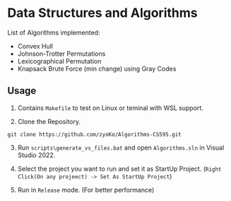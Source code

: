 # Data Structures and Algorithms
List of Algorithms implemented:
  - Convex Hull
  - Johnson-Trotter Permutations
  - Lexicographical Permutation
  - Knapsack Brute Force (min change) using Gray Codes

## Usage
1. Contains `Makefile` to test on Linux or teminal with WSL support.

2. Clone the Repository.
```
git clone https://github.com/zyoKo/Algorithms-CS595.git
```

3. Run `scripts\generate_vs_files.bat` and open `Algorithms.sln` in Visual Studio 2022.

4. Select the project you want to run and set it as StartUp Project. (`Right Click(On any projeect) -> Set As StartUp Project`)

5. Run in `Release` mode. (For better performance)
